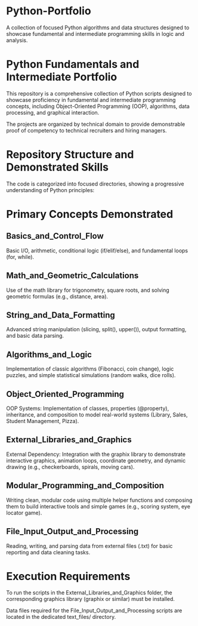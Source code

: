 # Python-Portfolio
A collection of focused Python algorithms and data structures designed to showcase fundamental and intermediate programming skills in logic and analysis.

# Python Fundamentals and Intermediate Portfolio

This repository is a comprehensive collection of Python scripts designed to showcase proficiency in fundamental and intermediate programming concepts, including Object-Oriented Programming (OOP), algorithms, data processing, and graphical interaction.

The projects are organized by technical domain to provide demonstrable proof of competency to technical recruiters and hiring managers.

# Repository Structure and Demonstrated Skills

The code is categorized into focused directories, showing a progressive understanding of Python principles:


# Primary Concepts Demonstrated

## Basics_and_Control_Flow

Basic I/O, arithmetic, conditional logic (if/elif/else), and fundamental loops (for, while).

## Math_and_Geometric_Calculations

Use of the math library for trigonometry, square roots, and solving geometric formulas (e.g., distance, area).

## String_and_Data_Formatting

Advanced string manipulation (slicing, split(), upper()), output formatting, and basic data parsing.

## Algorithms_and_Logic

Implementation of classic algorithms (Fibonacci, coin change), logic puzzles, and simple statistical simulations (random walks, dice rolls).

## Object_Oriented_Programming

OOP Systems: Implementation of classes, properties (@property), inheritance, and composition to model real-world systems (Library, Sales, Student Management, Pizza).

## External_Libraries_and_Graphics

External Dependency: Integration with the graphix library to demonstrate interactive graphics, animation loops, coordinate geometry, and dynamic drawing (e.g., checkerboards, spirals, moving cars).

## Modular_Programming_and_Composition

Writing clean, modular code using multiple helper functions and composing them to build interactive tools and simple games (e.g., scoring system, eye locator game).

## File_Input_Output_and_Processing

Reading, writing, and parsing data from external files (.txt) for basic reporting and data cleaning tasks.

# Execution Requirements

To run the scripts in the External_Libraries_and_Graphics folder, the corresponding graphics library (graphix or similar) must be installed.

Data files required for the File_Input_Output_and_Processing scripts are located in the dedicated text_files/ directory.